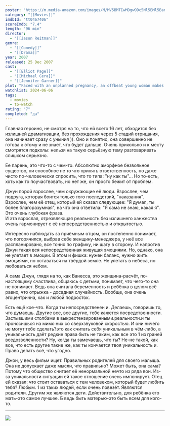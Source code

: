 ```yaml
---
poster: "https://m.media-amazon.com/images/M/MV5BMTIwMDgwODc5Nl5BMl5BanBnXkFtZTYwMjQzMDM4._V1_SX300.jpg"
category: "[[Movies]]"
imdbId: "tt0467406"
scoreImdb: "7.4"
length: "96 min"
director: 
  - "[[Jason Reitman]]"
genre: 
  - "[[Comedy]]"
  - "[[Drama]]"
year: 2007
released: 25 Dec 2007
cast: 
  - "[[Elliot Page]]"
  - "[[Michael Cera]]"
  - "[[Jennifer Garner]]"
plot: "Faced with an unplanned pregnancy, an offbeat young woman makes a selfless decision regarding the unborn child."
watchlist: 2024-06-06
tags: 
  - movies
  - to-watch
rating: "7"
completed: "да"
---
```

Главная героиня, не смотря на то, что ей всего 16 лет, обходится без излишней драматизации, без прохождения через 5 стадий отрицания, она начинает сразу с уныния )). Оно и понятно, она совершенно не готова к этому и не знает, что будет дальше. Очень прикольно и к месту смотрятся подколы: нельзя на такую серьёзную тему разговаривать слишком серьезно.  

Ее парень, это что-то с чем-то. Абсолютно аморфное безвольное существо, ни способное не то что принять ответственность, но даже чисто по-человечески спросить, что то типа: "ну как ты"... Но то-есть, хоть как то поучаствовать, но нет же, он просто бежит от проблем.

Джун порой взрослее, чем окружающие её люди. Взрослее, чем подруга, которая боится только того последствий, "наказания". Взрослее, чем её отец, который ей сказал следующее: "Я думал, ты более благоразумная", на что она ответила: "Я сама не знаю, какая я". Это очень глубокая фраза.  
И эта взрослая, отрезвляющая реальность без излишнего ханжества очень гармонирует с её непосредственностью и открытостью.

Интересно наблюдать за приёмным отцом, он постепенно понимает, что погорячился, выбрав себе женщину-менеджера, у неё все распланировано, все точно по графику, ни шагу в сторону. И напротив Джун такая вся непосредственная живущая эмоциями. Но, однако, она не улетает в эмоции. В этом и фишка: нужен баланс, нужно жить эмоциями, но оставаться на твёрдой земле. Не улетать в небеса, но любоваться небом.

А сама Джун, глядя на то, как Ванесса, это женщина-расчёт, по-настоящему счастлива, общаюсь с детьми, понимает, что чего-то она не понимает. Ведь она считала беременность и ребёнка в целом всё равно, что отрыжка - досадная случайность. Вообще, она очень эгоцентрична, как и любой подросток. 

Есть ещё кое-что. Когда ты непосредственен и. Делаешь, говоришь то, что думаешь. Другие все, все другие, тебе кажется посредственности. Застывшими столбами в выкрестензированными.реальности.и ты проносишься на мимо них со сверхзвуковой скоростью. И они ничего не могут тебе сделать?это как считать себя уникальным в чём-либо, а уникальность даёт редкие права быть не таким, как все это 1 из граней вседозволенности? Ну, когда ты замечаешь, что ты? Не-не такой, как все, что есть другие такие же, как ты кончается твоя уникальность и. Право делать всё, что угодно.

Джон, у весь фильм ищет. Правильных родителей для своего малыша. Она не допускает даже мысли, что правильно? Может быть, она сама? Потому что общество считает её ненормальной нечто из ряда вон. Из-за уникальности ситуации ей такое отношение очень импонирует. Отец ей сказал: что стоит оставаться с тем человеком, который будет любить тебя? Любым. 1 из таких людей, если очень повезёт. Являются родители. Другим же являются дети. Действительно, для ребёнка его мать-это самое лучшее. Б ведь быть матерью-это быть всем для кого-то.

---
![](https://m.media-amazon.com/images/M/MV5BMTIwMDgwODc5Nl5BMl5BanBnXkFtZTYwMjQzMDM4._V1_SX300.jpg)